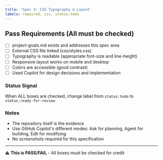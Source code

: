 ```yaml
---
title: 'Spec 3: CSS Typography & Layout'
labels: required, css, status:todo
---
```


## Pass Requirements (All must be checked)

- [ ] project-goals.md exists and addresses this spec area
- [ ] External CSS file linked (css/styles.css)
- [ ] Typography is readable (appropriate font-size and line-height)
- [ ] Responsive layout works on mobile and desktop
- [ ] Colors are accessible (good contrast)
- [ ] Used Copilot for design decisions and implementation

### Status Signal

When ALL boxes are checked, change label from `status:todo` to `status:ready-for-review`

### Notes

- The repository itself is the evidence
- Use GitHub Copilot's different modes: Ask for planning, Agent for building, Edit for modifying
- No screenshots required for this specification

---

⚠️ **This is PASS/FAIL** - All boxes must be checked for credit
